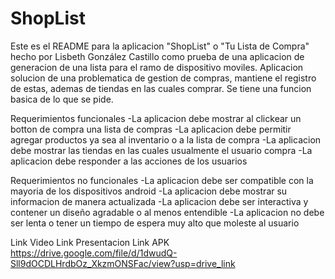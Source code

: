 # ShopList
Este es el README para la aplicacion "ShopList" o "Tu Lista de Compra" hecho por Lisbeth González Castillo como prueba de una aplicacion de generacion de una lista para el ramo de dispositivo moviles.
Aplicacion solucion de una problematica de gestion de compras, mantiene el registro de estas, ademas de tiendas en las cuales comprar. Se tiene una funcion basica de lo que se pide.

Requerimientos funcionales
-La aplicacion debe mostrar al clickear un botton de compra una lista de compras
-La aplicacion debe permitir agregar productos ya sea al inventario o a la lista de compra
-La aplicacion debe mostrar las tiendas en las cuales usualmente el usuario compra
-La aplicacion debe responder a las acciones de los usuarios

Requerimientos no funcionales
-La aplicacion debe ser compatible con la mayoria de los dispositivos android
-La aplicacion debe mostrar su informacion de manera actualizada
-La aplicacion debe ser interactiva y contener un diseño agradable o al menos entendible
-La aplicacion no debe ser lenta o tener un tiempo de espera muy alto que moleste al usuario

Link Video
Link Presentacion
Link APK 
https://drive.google.com/file/d/1dwudQ-Sll9dOCDLHrdbOz_XkzmONSFac/view?usp=drive_link
